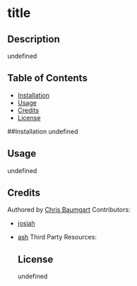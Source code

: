 # title
  ## Description
  undefined

  ## Table of Contents
- [Installation](#installation)
- [Usage](#usage)
- [Credits](#credits)
- [License](#license)

##Installation
  undefined

## Usage
undefined

## Credits
Authored by [Chris Baumgart](https://github.com/cbaumgart004)
Contributors:
- [josiah](https://github.com/jocephuss)
- [ash](https://github.com/ashcorse)
Third Party Resources:
  

  ## License
  undefined
